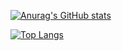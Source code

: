 [![Anurag's GitHub stats](https://github-readme-stats.vercel.app/api?username=MathieuPAJOT&hide=contribs,prs&show_icons=true&theme=radical)](https://github.com/anuraghazra/github-readme-stats)

[![Top Langs](https://github-readme-stats.vercel.app/api/top-langs/?username=MathieuPAJOT&layout=compact)](https://github.com/anuraghazra/github-readme-stats)
